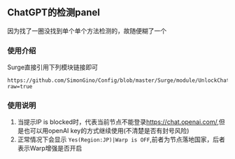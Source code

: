 ## ChatGPT的检测panel
因为找了一圈没找到单个单个方法检测的，故随便糊了一个
### 使用介绍
Surge直接引用下列模块链接即可
```
https://github.com/SimonGino/Config/blob/master/Surge/module/UnlockChatGPTTest/chatGPTTest.sgmodule?raw=true
```

### 使用说明
1. 当提示IP is blocked时，代表当前节点不能登录<https://chat.openai.com/>,但是也可以用openAI key的方式继续使用(不清楚是否有封号风险)
2. 正常情况下会显示 `Yes(Region:JP)|Warp is OFF`,前者为节点落地国家，后者表示Warp增强是否开启
